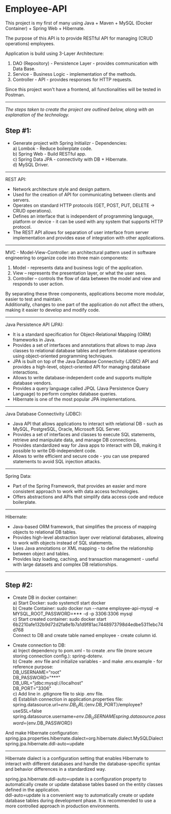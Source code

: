 # Employee-API
This project is my first of many using Java + Maven + MySQL (Docker Container) + Spring Web + Hibernate.

The purpose of this API is to provide RESTful API for managing (CRUD operations) employees. 

Application is build using 3-Layer Architecture:
1. DAO (Repository) - Persistence Layer - provides communication with Data Base.
2. Service - Business Logic - implementation of the methods.
3. Controller - API - provides responses for HTTP requests.

Since this project won't have a frontend, all functionalities will be tested in Postman.  


---
*The steps taken to create the project are outlined below, along with an explanation of the technology.*

## Step #1:
- Generate project with Spring Initializr - Dependencies:  
  a) Lombok - Reduce boilerplate code.  
  b) Spring Web - Build RESTful app.  
  c) Spring Data JPA - connectivity with DB + Hibernate.  
  d) MySQL Driver.
---
REST API:   
 * Network architecture style and design pattern.  
 * Used for the creation of API for communicating between clients and servers.  
 * Operates on standard HTTP protocols (GET, POST, PUT, DELETE -> CRUD operations).   
 * Defines an interface that is independent of programming language, platform or device - it can be used with any system that supports HTTP protocol.   
 * The REST API allows for separation of user interface from server implementation and provides ease of integration with other applications.  
---  
MVC - Model-View-Controller:
an architectural pattern used in software engineering to organize code into three main components:
1.	Model - represents data and business logic of the application.
2.	View – represents the presentation layer, or what the user sees.
3.	Controller – controls the flow of data between the model and view and responds to user action.  

By separating these three components, applications become more modular, easier to test and maintain.  
Additionally, changes to one part of the application do not affect the others, making it easier to develop and modify code.

---
Java Persistence API (JPA):  
 * It is a standard specification for Object-Relational Mapping (ORM) frameworks in Java.  
 * Provides a set of interfaces and annotations that allows to map Java classes to relational database tables and perform database operations using object-oriented programming techniques.  
 * JPA is built on top of the Java Database Connectivity (JDBC) API and provides a high-level, object-oriented API for managing database interactions.  
 * Allows to write database-independent code and supports multiple database vendors.  
 * Provides a query language called JPQL (Java Persistence Query Language) to perform complex database queries.  
 * Hibernate is one of the most popular JPA implementations.  
---
Java Database Connectivity (JDBC):
 * Java API that allows applications to interact with relational DB - such as MySQL, PostgreSQL, Oracle, Microsoft SQL Server.  
 * Provides a set of interfaces and classes to execute SQL statements, retrieve and manipulate data, and manage DB connections.  
 * Provides standardized way for Java apps to interact with DB, making it possible to write DB-independent code.  
 * Allows to write efficient and secure code - you can use prepared statements to avoid SQL injection attacks.  
---
Spring Data:
 * Part of the Spring Framework, that provides an easier and more consistent approach to work with data access technologies.  
 * Offers abstractions and APIs that simplify data access code and reduce boilerplate.  
---
Hibernate:
 * Java-based ORM framework, that simplifies the process of mapping objects to relational DB tables.  
 * Provides high-level abstraction layer over relational databases, allowing to work with objects instead of SQL statements.  
 * Uses Java annotations or XML mapping - to define the relationship between object and tables.  
 * Provides lazy loading, caching, and transaction management - useful with large datasets and complex DB relationships.  
---
## Step #2:  
- Create DB in docker container:  
  a) Start Docker: sudo systemctl start docker    
  b) Create Container: sudo docker run --name employee-api-mysql -e MYSQL_ROOT_PASSWORD=*** -d -p 3306:3306 mysql  
  c) Start created container: sudo docker start 6b2210afe132b9d72d2fa8e1b7a1d9f81ac7448973798d4edbe5311ebc74d768  
Connect to DB and create table named employee - create column id.  

- Create connection to DB:    
  a) Inject dependency to pom.xml - to create .env file (more secure storing connection config.): spring-dotenv.  
  b) Create .env file and initialize variables - and make .env.example - for reference purpose:    
DB_USERNAME="root"  
DB_PASSWORD="***"  
DB_URL="jdbc:mysql://localhost"  
DB_PORT="3306"  
  c) Add line in .gitignore file to skip .env file.  
  d) Establish connection in application.properties file:  
spring.datasource.url=${env.DB_URL}:${env.DB_PORT}/employee?useSSL=false  
spring.datasource.username=${env.DB_USERNAME}  
spring.datasource.password=${env.DB_PASSWORD}  

And make Hibernate configuration:  
spring.jpa.properties.hibernate.dialect=org.hibernate.dialect.MySQLDialect  
spring.jpa.hibernate.ddl-auto=update  

---

Hibernate dialect is a configuration setting that enables Hibernate to interact with different databases and handle the database-specific syntax and behavior differences in a standardized way.  

spring.jpa.hibernate.ddl-auto=update is a configuration property to automatically create or update database tables based on the entity classes defined in the application.  
ddl-auto=update is a convenient way to automatically create or update database tables during development phase. It is recommended to use a more controlled approach in production environments.  



